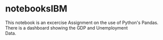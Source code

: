 # notebooksIBM

This notebook is an excercise Assignment on the use of Python's Pandas. There is a dashboard showing the GDP and Unemployment \
Data. 
